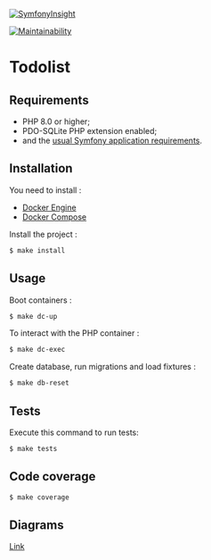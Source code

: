 [![SymfonyInsight](https://insight.symfony.com/projects/60289bf8-e076-43ea-b4a9-ed7dc5a21bb2/big.svg)](https://insight.symfony.com/projects/60289bf8-e076-43ea-b4a9-ed7dc5a21bb2)

[![Maintainability](https://api.codeclimate.com/v1/badges/9bfd853e2d634bc3dbc9/maintainability)](https://codeclimate.com/github/Casrime/todolist/maintainability)


Todolist
========================

Requirements
------------

* PHP 8.0 or higher;
* PDO-SQLite PHP extension enabled;
* and the [usual Symfony application requirements][1].

Installation
------------
You need to install :
- [Docker Engine][2]
- [Docker Compose][3]

Install the project :
```bash
$ make install
```

Usage
------------
Boot containers :
```bash
$ make dc-up
```

To interact with the PHP container :
```bash
$ make dc-exec
```

Create database, run migrations and load fixtures :
```bash
$ make db-reset
```

Tests
------------

Execute this command to run tests:
```bash
$ make tests
```

Code coverage
------------
```bash
$ make coverage
```

Diagrams
------------
[Link](diagrams.md)

[1]: https://symfony.com/doc/current/reference/requirements.html
[2]: https://docs.docker.com/installation/
[3]: https://docs.docker.com/compose/
